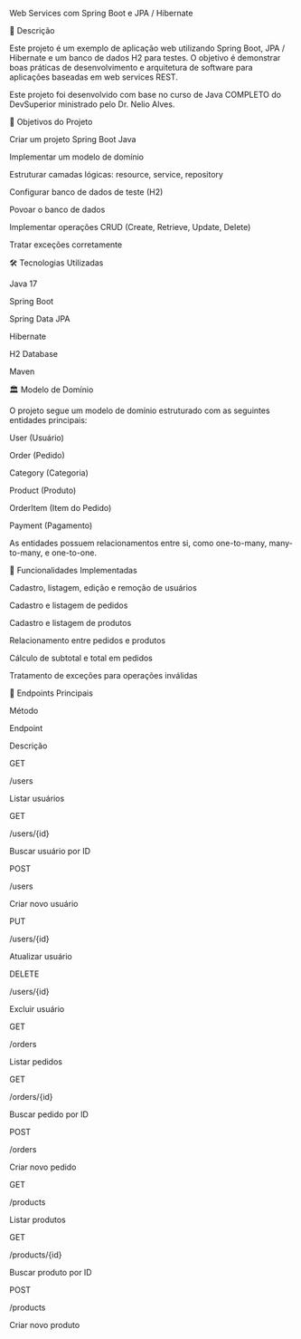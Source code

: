 Web Services com Spring Boot e JPA / Hibernate



📌 Descrição

Este projeto é um exemplo de aplicação web utilizando Spring Boot, JPA / Hibernate e um banco de dados H2 para testes. O objetivo é demonstrar boas práticas de desenvolvimento e arquitetura de software para aplicações baseadas em web services REST.

Este projeto foi desenvolvido com base no curso de Java COMPLETO do DevSuperior ministrado pelo Dr. Nelio Alves.

🎯 Objetivos do Projeto

Criar um projeto Spring Boot Java

Implementar um modelo de domínio

Estruturar camadas lógicas: resource, service, repository

Configurar banco de dados de teste (H2)

Povoar o banco de dados

Implementar operações CRUD (Create, Retrieve, Update, Delete)

Tratar exceções corretamente

🛠 Tecnologias Utilizadas

Java 17

Spring Boot

Spring Data JPA

Hibernate

H2 Database

Maven

🏛 Modelo de Domínio

O projeto segue um modelo de domínio estruturado com as seguintes entidades principais:

User (Usuário)

Order (Pedido)

Category (Categoria)

Product (Produto)

OrderItem (Item do Pedido)

Payment (Pagamento)

As entidades possuem relacionamentos entre si, como one-to-many, many-to-many, e one-to-one.

🚀 Funcionalidades Implementadas

Cadastro, listagem, edição e remoção de usuários

Cadastro e listagem de pedidos

Cadastro e listagem de produtos

Relacionamento entre pedidos e produtos

Cálculo de subtotal e total em pedidos

Tratamento de exceções para operações inválidas

📌 Endpoints Principais

Método

Endpoint

Descrição

GET

/users

Listar usuários

GET

/users/{id}

Buscar usuário por ID

POST

/users

Criar novo usuário

PUT

/users/{id}

Atualizar usuário

DELETE

/users/{id}

Excluir usuário

GET

/orders

Listar pedidos

GET

/orders/{id}

Buscar pedido por ID

POST

/orders

Criar novo pedido

GET

/products

Listar produtos

GET

/products/{id}

Buscar produto por ID

POST

/products

Criar novo produto

